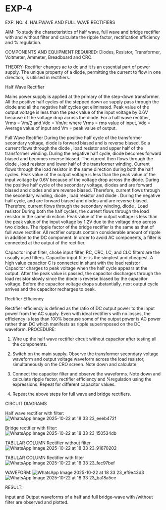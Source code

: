 # EXP-4
EXP. NO. 4. 		HALFWAVE  AND FULL WAVE  RECTIFIERS

AIM: To study the characteristics of half wave, full wave and bridge rectifier with and without filter and calculate the ripple factor, rectification efficiency and % regulation.

COMPONENTS  AND  EQUIPMENT  REQUIRED:  Diodes,  Resistor,  Transformer,  Voltmeter, Ammeter, Breadboard and CRO.

THEORY: Rectifier changes ac to dc and it is an essential part of power supply. The unique property of a diode, permitting the current to flow in one direction, is utilised in rectifiers.

Half Wave Rectifier


Mains power supply is applied at the primary of the step-down transformer. All the positive half cycles of the stepped down ac supply pass through the diode and all the negative half cycles get eliminated. Peak value of the output voltage is less than the peak value of the input voltage by 0.6V because of the voltage drop across the diode.
For a half wave rectifier, Vrms = Vm/2 and Vdc = Vm/π: where Vrms = rms value of input, Vdc = Average value of input and Vm = peak value of output.


Full Wave Rectifier
During the positive half cycle of the transformer secondary voltage, diode     is forward biased and      is reverse biased. So a current flows through the diode     , load resistor      and upper half of the transformer  winding.  During  the  negative  half  cycle,  diode       becomes  forward  biased  and becomes reverse biased. The current then flows through the diode     , load resistor      and lower half of the transformer winding. Current flows through the load resistor in the same direction during both the half cycles. Peak value of the output voltage is less than the peak value of the input voltage by 0.6V
because of the voltage drop across the diode.
During the positive half cycle of the secondary voltage, diodes      and      are forward biased and diodes and      are reverse biased. Therefore, current flows through the secondary winding, diode     , load resistor
and diode     . During the negative half cycle,      and      are forward biased and diodes      and      are reverse biased. Therefore, current flows through the secondary winding, diode     . Load resistor       During both the half cycles, the current flows through the load resistor in the same direction. Peak value of the output voltage is less than the peak value of the input voltage by 1.2V due to the voltage drop across two diodes. The ripple factor of the bridge rectifier is the same as that of full wave rectifier.
All rectifier outputs contain considerable amount of ripple in addition to the DC component. In order to avoid AC components, a filter is connected at the output of the rectifier.

Capacitor input filter, choke input filter, RC, CRC, LC, and CLC filters are the usually used filters. Capacitor input filter is the simplest and cheapest. A high value capacitor C is connected in shunt with the load resistor     . Capacitor charges to peak voltage      when the half cycle appears at the output. After the peak value is passed, the capacitor discharges through the load resistor slowly since the diode is reverse biased by the capacitor voltage. Before the capacitor voltage drops substantially, next output cycle arrives and the capacitor recharges to peak.

Rectifier Efficiency

Rectifier efficiency is defined as the ratio of DC output power to the input power from the AC supply. Even with ideal rectifiers with no losses, the efficiency is less than 100% because some of the output power is AC power rather than DC which manifests as ripple superimposed on the DC waveform.
PROCEDURE:

1.   Wire up the half wave rectifier circuit without capacitor after testing all the components.

2.   Switch on the main supply. Observe the transformer secondary voltage waveform and output voltage waveform across the load resistor, simultaneously on the CRO screen. Note down       and calculate
3.   Connect the capacitor filter and observe the waveforms. Note down and calculate ripple factor, rectifier efficiency and %regulation using the expressions. Repeat for different capacitor values.
4.   Repeat the above steps for full wave and bridge rectifiers.

CIRCUIT DIAGRAMS

Half wave rectifier with filter:
![WhatsApp Image 2025-10-22 at 18 33 23_eeeb472f](https://github.com/user-attachments/assets/04a566ad-dfea-4117-891e-9751ca08776e)

Bridge rectifier with filter:
![WhatsApp Image 2025-10-22 at 18 33 23_150534db](https://github.com/user-attachments/assets/1108aca3-5f26-40e3-9502-6291441fd546)

TABULAR COLUMN
Rectifier without filter
![WhatsApp Image 2025-10-22 at 18 33 23_91670202](https://github.com/user-attachments/assets/005396d5-1901-410c-b041-ed2425534edb)

TABULAR COLUMN
Rectifier with filter
![WhatsApp Image 2025-10-22 at 18 33 23_fec97bef](https://github.com/user-attachments/assets/59503d55-3758-4ed9-9e45-b5558fd7a618)

WAVEFORM:
![WhatsApp Image 2025-10-22 at 18 33 23_ef9e43d3](https://github.com/user-attachments/assets/43dd83bb-868e-47ec-a742-4ea0ea39a05c)
![WhatsApp Image 2025-10-22 at 18 33 23_ba18a5ee](https://github.com/user-attachments/assets/dab839ac-1408-4d8f-b2b2-5976fd99f628)


RESULT:

Input and Output waveforms of a half and full bridge-wave with /without filter are observed and plotted.
